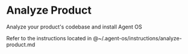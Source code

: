 # Analyze Product

Analyze your product's codebase and install Agent OS

Refer to the instructions located in @~/.agent-os/instructions/analyze-product.md